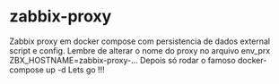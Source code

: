 # zabbix-proxy
Zabbix proxy em docker compose com persistencia de dados external script e config.
Lembre de alterar o nome do proxy no arquivo env_prx ZBX_HOSTNAME=zabbix-proxy-...
Depois só rodar o famoso docker-compose up -d 
Lets go !!! 
